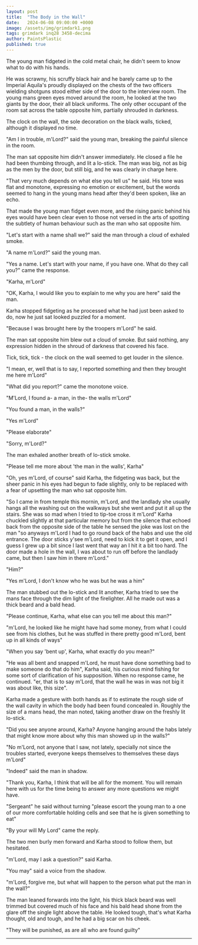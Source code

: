 ```yaml
---
layout: post
title:  "The Body in the Wall"
date:   2024-06-08 09:00:00 +0000
image: /assets/img/grimdark1.png
tags: grimdark inq28 3458-decima
author: PaintsPlastic
published: true
---
```


The young man fidgeted in the cold metal chair, he didn't seem to know what to do with his hands.

He was scrawny, his scruffy black hair  and he barely came up to the Imperial Aquila's proudly displayed on the chests of the two officers wielding shotguns stood either side of the door to the interview room. The young mans green eyes moved around the room, he looked at the two giants by the door, their all black uniforms. The only other occupant of the room sat across the table opposite him, partially shrouded in darkness.

The clock on the wall, the sole decoration on the black walls, ticked, although it displayed no time.

"Am I in trouble, m'Lord?" said the young man, breaking the painful silence in the room.

The man sat opposite him didn't answer immediately. He closed a file he had been thumbing through, and lit a lo-stick. The man was big, not as big as the men by the door, but still big, and he was clearly in charge here. 

"That very much depends on what else you tell us" he said. His tone was flat and monotone, expressing no emotion or excitement, but the words seemed to hang in the young mans head after they'd been spoken, like an echo.

That made the young man fidget even more, and the rising panic behind his eyes would have been clear even to those not versed in the arts of spotting the subtlety of human behaviour such as the man who sat opposite him.

"Let's start with a name shall we?" said the man through a cloud of exhaled smoke.

"A name m'Lord?" said the young man.

"Yes a name. Let's start with your name, if you have one. What do they call you?" came the response.

"Karha, m'Lord"

"OK, Karha, I would like you to explain to me why you are here" said the man.

Karha stopped fidgeting as he processed what he had just been asked to do, now he just sat looked puzzled for a moment.

"Because I was brought here by the troopers m'Lord" he said.

The man sat opposite him blew out a cloud of smoke. But said nothing, any expression hidden in the shroud of darkness that covered his face.

Tick, tick, tick - the clock on the wall seemed to get louder in the silence.

"I mean, er, well that is to say, I reported something and then they brought me here m'Lord"

"What did you report?" came the monotone voice.

"M'Lord, I found a- a man, in the- the walls m'Lord"

"You found a man, in the walls?"

"Yes m'Lord" 

"Please elaborate"

"Sorry, m'Lord?"

The man exhaled another breath of lo-stick smoke.

"Please tell me more about 'the man in the walls', Karha"

"Oh, yes m'Lord, of course" said Karha, the fidgeting was back, but the sheer panic in his eyes had begun to fade slightly, only to be replaced with a fear of upsetting the man who sat opposite him.

"So I came in from temple this mornin, m'Lord, and the landlady she usually hangs all the washing out on the walkways but she went and put it all up the stairs. She was so mad when I tried to tip-toe cross it m'Lord" Karha chuckled slightly at that particular memory but from the silence that echoed back from the opposite side of the table he sensed the joke was lost on the man "so anyways m'Lord I had to go round back of the habs and use the old entrance. The door sticks y'see m'Lord, need to kick it to get it open, and I guess I grew up a bit since I last went that way an I hit it a bit too hard. The door made a hole in the wall, I was about to run off before the landlady came, but then I saw him in there m'Lord."

"Him?"

"Yes m'Lord, I don't know who he was but he was a him"

The man stubbed out the lo-stick and lit another, Karha tried to see the mans face through the dim light of the firelighter. All he made out was a thick beard and a bald head.

"Please continue, Karha, what else can you tell me about this man?"

"m'Lord, he looked like he might have had some money, from what I could see from his clothes, but he was stuffed in there pretty good m'Lord, bent up in all kinds of ways"

"When you say 'bent up', Karha, what exactly do you mean?"

"He was all bent and snapped m'Lord, he must have done something bad to make someone do that do him", Karha said, his curious mind fishing for some sort of clarification of his supposition. When no response came, he continued. "er, that is to say m'Lord, that the wall he was in was not big it was about like, this size".

Karha made a gesture with both hands as if to estimate the rough side of the wall cavity in which the body had been found concealed in. Roughly the size of a mans head, the man noted, taking another draw on the freshly lit lo-stick.

"Did you see anyone around, Karha? Anyone hanging around the habs lately that might know more about why this man showed up in the walls?"

"No m'Lord, not anyone that I saw, not lately, specially not since the troubles started, everyone keeps themselves to themselves these days m'Lord"

"Indeed" said the man in shadow.

"Thank you, Karha, I think that will be all for the moment. You will remain here with us for the time being to answer any more questions we might have.

"Sergeant" he said without turning "please escort the young man to a one of our more comfortable holding cells and see that he is given something to eat"

"By your will My Lord" came the reply.

The two men burly men forward and Karha stood to follow them, but hesitated.

"m'Lord, may I ask a question?" said Karha.

"You may" said a voice from the shadow.

"m'Lord, forgive me, but what will happen to the person what put the man in the wall?"

The man leaned forwards into the light, his thick black beard was well trimmed but covered much of his face and his bald head shone from the glare off the single light above the table. He looked tough, that's what Karha thought, old and tough, and he had a big scar on his cheek.

"They will be punished, as are all who are found guilty"



---

